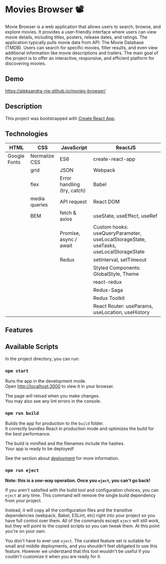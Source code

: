 # Movies Browser 📽

Movie Browser is a web application that allows users to search, browse, and explore movies. It provides a user-friendly interface where users can view movie details, including titles, posters, release dates, and ratings. The application typically pulls movie data from API: The Movie Database (TMDB). Users can search for specific movies, filter results, and even view additional information like movie descriptions and trailers. The main goal of the project is to offer an interactive, responsive, and efficient platform for discovering movies.

## Demo

https://aleksandra-nie.github.io/movies-browser/

## Description

This project was bootstrapped with [Create React App](https://github.com/facebook/create-react-app).

## Technologies

| HTML          | CSS                | JavaScript                        | ReactJS                                   |
|---------------|--------------------|-----------------------------------|-------------------------------------------|
| Google Fonts  | Normalize CSS      | ES6                               | create-react-app                          |
|               | grid               | JSON                              | Webpack                                   |
|               | flex               | Error handling (try, catch)       | Babel                                     |
|               | media queries      | API request                       | React DOM                                 |
|               | BEM                | fetch & axios                     | useState, useEffect, useRef               |
|               |                    | Promise, async / await            | Custom hooks: useQueryParameter, useLocalStorageState, useTasks, useLocalStorageState                              |
|               |                    |  Redux                            | setInterval, setTimeout                   |
|               |                    |                                   | Styled Components: GlobalStyle, Theme      |
|               |                    |                                   | react-redux                                |                                                       
|               |                    |                                   | Redux-Saga  |
|               |                    |                                   | Redux Toolkit   |
|               |                    |                                   | React Router: useParams, useLocation, useHistory   |

## Features

## Available Scripts

In the project directory, you can run:

### `npm start`

Runs the app in the development mode.\
Open [http://localhost:3000](http://localhost:3000) to view it in your browser.

The page will reload when you make changes.\
You may also see any lint errors in the console.

### `npm run build`

Builds the app for production to the `build` folder.\
It correctly bundles React in production mode and optimizes the build for the best performance.

The build is minified and the filenames include the hashes.\
Your app is ready to be deployed!

See the section about [deployment](https://facebook.github.io/create-react-app/docs/deployment) for more information.

### `npm run eject`

**Note: this is a one-way operation. Once you `eject`, you can't go back!**

If you aren't satisfied with the build tool and configuration choices, you can `eject` at any time. This command will remove the single build dependency from your project.

Instead, it will copy all the configuration files and the transitive dependencies (webpack, Babel, ESLint, etc) right into your project so you have full control over them. All of the commands except `eject` will still work, but they will point to the copied scripts so you can tweak them. At this point you're on your own.

You don't have to ever use `eject`. The curated feature set is suitable for small and middle deployments, and you shouldn't feel obligated to use this feature. However we understand that this tool wouldn't be useful if you couldn't customize it when you are ready for it.

 
